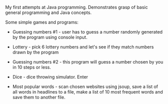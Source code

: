 My first attempts at Java programming. Demonstrates grasp of basic general programming and Java concepts.

Some simple games and programs:

- Guessing numbers #1 - user has to guess a number randomly generated by the program using console input.

- Lottery - pick 6 lottery numbers and let's see if they match numbers drawn by the program

- Guessing numbers #2 - this program will guess a number chosen by you in 10 steps or less.

- Dice - dice throwing simulator. Enter

- Most popular words - scan chosen websites using jsoup, save a list of all words in headlines to a file,
                       make a list of 10 most frequent words and save them to another file.
